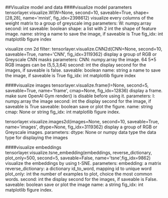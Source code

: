 ##Visualize model and data
####visualize model parameters
 tensorlayer.visualize.W(W=None, second=10, saveable=True, shape=[28,28], name='mnist', fig_idx=2398612)
	visualize every columns of the weight matrix to a group of greyscale img
parameters:
	W: numpy.array
	second: int
	saveable: boolean
	shape: a list with 2 int
		the shape of feature image.
	name: string
		a name to save the image, if saveable is True
	fig_idx: int
		matplotlib figure index

visualize cnn 2d filter:
 tensorlayer.visualize.CNN2d(CNN=None, second=10, saveable=True, name='CNN', fig_idx=3119362)
	display a group of RGB or Greyscale CNN masks
parameters:
	CNN: numpy.array
		the image. 64 5*5 RGB images can be (5,5,3,64)
	second: int
		the display second for the images, if saveable is false.
	saveable: boolean
	name: string
		a name to save the image, if saveable is True
	fig_idx: int
		matplotlib figure index

####visualize images
 tensorlayer.visualize.frame(I=None, second=5, saveable=True, name='frame', cmap=None, fig_idx=12836)
	display a frame. make sure OpenAI Gym render() is disable before using it.
parameters:
	I: numpy.array
		the image
	second: int 
		the display second for the image, if saveable is True
	saveable: boolean
		save or plot the figure.
	name: string
	cmap: None or string
	fig_idx: int
		matplotlib figure index.

 tensorlayer.visualize.images2d(images=None, second=10, saveable=True, name='images', dtype=None, fig_idx=3119362)
	display a group of RGB or Greyscale images.
parameters:
	dtype: None or numpy data type
		the data type for displaying the images

####visualize embeddings
 tensorlayer.visualize.tsne_embedding(embeddings, reverse_dictionary, plot_only=500, second=5, saveable=False, name='tsne',fig_idx=9862)
	visualize the embeddings by using t-SNE.
parameters:
	embedding: a matrix
	reverse_dictionary: a dictionary
		id_to_word, mapping id to unique word
	plot_only: int
		the number of examples to plot, choice the most common words.
	second: int 
		the display second for the images, if saveable is False.
	saveable: boolean
		save or plot the image
	name: a string
	fig_idx: int
		matplotlib figure index.
	
	
